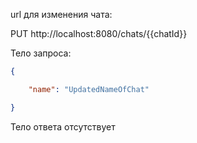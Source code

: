url для изменения чата:

PUT http://localhost:8080/chats/{{chatId}}

Тело запроса:
```json
{

    "name": "UpdatedNameOfChat"

}
```

Тело ответа отсутствует

